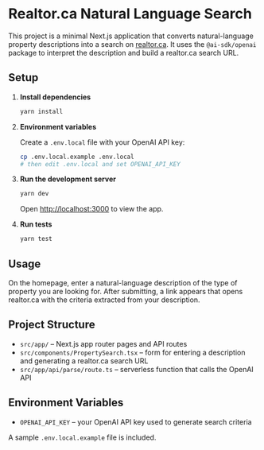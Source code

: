 # Realtor.ca Natural Language Search

This project is a minimal Next.js application that converts natural-language property descriptions into a search on [realtor.ca](https://www.realtor.ca/). It uses the `@ai-sdk/openai` package to interpret the description and build a realtor.ca search URL.

## Setup

1. **Install dependencies**
   ```bash
   yarn install
   ```

2. **Environment variables**

   Create a `.env.local` file with your OpenAI API key:
   ```bash
   cp .env.local.example .env.local
   # then edit .env.local and set OPENAI_API_KEY
   ```

3. **Run the development server**
   ```bash
   yarn dev
   ```
   Open [http://localhost:3000](http://localhost:3000) to view the app.

4. **Run tests**
   ```bash
   yarn test
   ```

## Usage

On the homepage, enter a natural-language description of the type of property you are looking for. After submitting, a link appears that opens realtor.ca with the criteria extracted from your description.

## Project Structure

- `src/app/` – Next.js app router pages and API routes
- `src/components/PropertySearch.tsx` – form for entering a description and generating a realtor.ca search URL
- `src/app/api/parse/route.ts` – serverless function that calls the OpenAI API

## Environment Variables

- `OPENAI_API_KEY` – your OpenAI API key used to generate search criteria

A sample `.env.local.example` file is included.
